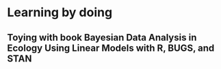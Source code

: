# Learning by doing
## Toying with book Bayesian Data Analysis in Ecology Using Linear Models with R, BUGS, and STAN
